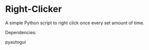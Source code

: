 # Right-Clicker
A simple Python script to right click once every set amount of time.


Dependencies:

pyautogui